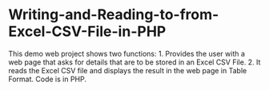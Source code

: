 # Writing-and-Reading-to-from-Excel-CSV-File-in-PHP
This demo web project shows two functions: 1. Provides the user with a web page that asks for details that are to be stored in an Excel CSV File. 2. It reads the Excel CSV file and displays the result in the web page in Table Format. Code is in PHP.
